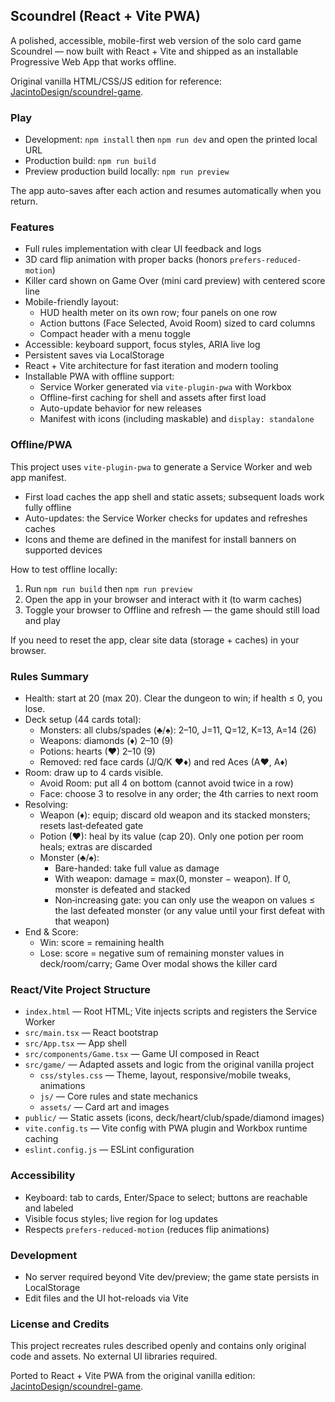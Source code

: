 ## Scoundrel (React + Vite PWA)

A polished, accessible, mobile-first web version of the solo card game Scoundrel — now built with React + Vite and shipped as an installable Progressive Web App that works offline.

Original vanilla HTML/CSS/JS edition for reference: [JacintoDesign/scoundrel-game](https://github.com/JacintoDesign/scoundrel-game).

### Play

- Development: `npm install` then `npm run dev` and open the printed local URL
- Production build: `npm run build`
- Preview production build locally: `npm run preview`

The app auto-saves after each action and resumes automatically when you return.

### Features

- Full rules implementation with clear UI feedback and logs
- 3D card flip animation with proper backs (honors `prefers-reduced-motion`)
- Killer card shown on Game Over (mini card preview) with centered score line
- Mobile-friendly layout:
  - HUD health meter on its own row; four panels on one row
  - Action buttons (Face Selected, Avoid Room) sized to card columns
  - Compact header with a menu toggle
- Accessible: keyboard support, focus styles, ARIA live log
- Persistent saves via LocalStorage
- React + Vite architecture for fast iteration and modern tooling
- Installable PWA with offline support:
  - Service Worker generated via `vite-plugin-pwa` with Workbox
  - Offline-first caching for shell and assets after first load
  - Auto-update behavior for new releases
  - Manifest with icons (including maskable) and `display: standalone`

### Offline/PWA

This project uses `vite-plugin-pwa` to generate a Service Worker and web app manifest.

- First load caches the app shell and static assets; subsequent loads work fully offline
- Auto-updates: the Service Worker checks for updates and refreshes caches
- Icons and theme are defined in the manifest for install banners on supported devices

How to test offline locally:

1. Run `npm run build` then `npm run preview`
2. Open the app in your browser and interact with it (to warm caches)
3. Toggle your browser to Offline and refresh — the game should still load and play

If you need to reset the app, clear site data (storage + caches) in your browser.

### Rules Summary

- Health: start at 20 (max 20). Clear the dungeon to win; if health ≤ 0, you lose.
- Deck setup (44 cards total):
  - Monsters: all clubs/spades (♣/♠): 2–10, J=11, Q=12, K=13, A=14 (26)
  - Weapons: diamonds (♦) 2–10 (9)
  - Potions: hearts (♥) 2–10 (9)
  - Removed: red face cards (J/Q/K ♥♦) and red Aces (A♥, A♦)
- Room: draw up to 4 cards visible.
  - Avoid Room: put all 4 on bottom (cannot avoid twice in a row)
  - Face: choose 3 to resolve in any order; the 4th carries to next room
- Resolving:
  - Weapon (♦): equip; discard old weapon and its stacked monsters; resets last‑defeated gate
  - Potion (♥): heal by its value (cap 20). Only one potion per room heals; extras are discarded
  - Monster (♣/♠):
    - Bare-handed: take full value as damage
    - With weapon: damage = max(0, monster − weapon). If 0, monster is defeated and stacked
    - Non‑increasing gate: you can only use the weapon on values ≤ the last defeated monster (or any value until your first defeat with that weapon)
- End & Score:
  - Win: score = remaining health
  - Lose: score = negative sum of remaining monster values in deck/room/carry; Game Over modal shows the killer card

### React/Vite Project Structure

- `index.html` — Root HTML; Vite injects scripts and registers the Service Worker
- `src/main.tsx` — React bootstrap
- `src/App.tsx` — App shell
- `src/components/Game.tsx` — Game UI composed in React
- `src/game/` — Adapted assets and logic from the original vanilla project
  - `css/styles.css` — Theme, layout, responsive/mobile tweaks, animations
  - `js/` — Core rules and state mechanics
  - `assets/` — Card art and images
- `public/` — Static assets (icons, deck/heart/club/spade/diamond images)
- `vite.config.ts` — Vite config with PWA plugin and Workbox runtime caching
- `eslint.config.js` — ESLint configuration

### Accessibility

- Keyboard: tab to cards, Enter/Space to select; buttons are reachable and labeled
- Visible focus styles; live region for log updates
- Respects `prefers-reduced-motion` (reduces flip animations)

### Development

- No server required beyond Vite dev/preview; the game state persists in LocalStorage
- Edit files and the UI hot-reloads via Vite

### License and Credits

This project recreates rules described openly and contains only original code and assets. No external UI libraries required.

Ported to React + Vite PWA from the original vanilla edition: [JacintoDesign/scoundrel-game](https://github.com/JacintoDesign/scoundrel-game).
